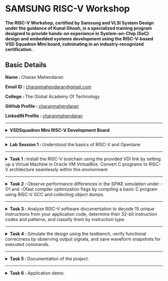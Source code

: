 # SAMSUNG RISC-V Workshop
#### The RISC-V Workshop, certified by Samsung and VLSI System Design under the guidance of Kunal Ghosh, is a specialized training program designed to provide hands-on experience in System-on-Chip (SoC) design and embedded systems development using the RISC-V-based VSD Squadron Mini board, culminating in an industry-recognized certification.

## Basic Details
   <b>Name : </b>Charan Mahendaran
   
   <b>Email ID : </b>charanmahendaran@gmail.com
   
   <b>College : </b>The Global Academy Of Technology
   
   <b>GitHub Profile : </b>[charanmahendaran](https://github.com/charanmahendaran)
   
   <b>LinkedIN Profile : </b>[charanmahendaran](https://www.linkedin.com/in/charanmahendaran/)
<hr>


<details>
<summary><b> VSDSquadron Mini RISC-V Development Board </b></summary> 
   
### 1. Overview
<p align="centre"> <img src="./Images/Vsd.png" width="800">

* #### Core Processor:
    * Features the CH32V003F4U6 RISC-V chip with ```RV32EC``` instruction set.
    * Supports ```24MHz``` main clock frequency and two-level interrupt nesting.
    * High-speed memory: ```2KB SRAM```, ```16KB``` CodeFlash, and ```1920B``` for bootloader.
* #### Key Features:
    * Integrated clock system with 24MHz and 128kHz RC oscillators.
    * 15 GPIO ports, enabling extensive peripheral connections.
    * Communication interfaces: ```USART```, ```I2C```, ```SPI```.
    * Onboard programming using the ```CH32V305FBP6``` protocol.
    * Powered via USB-C connector.

### 2. Specifications

* #### Form Factor: 
    * 50 x 28 mm with a maximum height of 8mm (top) and 1mm (bottom).
  
<p align="centre"> <img src="./Images/Vsd_Power_supply.png" widh="800">
   
* #### Power:
   * Nominal Input: 5V.
   * I/O Voltage: 3.3V.
   * Source/Sink Current: 8mA per I/O pin.

* #### Connectivity:
   * Digital I/O Pins: 15.
   * Analog I/O Pins: 10-bit ADC.
   * PWM Pins: 14.
   * External interrupts: 8.
* #### Other Features:
   * Built-in LED (PD6).
   * Programmer/debugger included, no external adapter required.

### 3. Kit Contents
* 1x VSDSquadron Mini Board.
* USB 2.0 Type-C connector.

### 4. Installation & Setup
To program and test the board (e.g., a "blink" example):
* #### Software:
   * Install ```VSCode``` and the ```PlatformIO``` extension.
   * Set up the ```CH32V``` platform via the repository URL provided.
   * Install the ```WCH-Link``` driver for programming.
   * USing ```Oracle Virtual Box``` to execute virtually.
* #### Steps:
   * Connect the board via USB-C.
   * Use ```PlatformIO``` in VSCode to ```build``` and ```upload``` the code.
   * Follow provided visuals and step-by-step instructions in the datasheet.
 
   <p float="centre">
       <img src="./Images/Step1.png" width="525">
       <img src="./Images/Step2.png" width="250" height="375">
       <img src="./Images/Step3.png" width="775">
       <img src="./Images/Step4.png" width="775">
       <img src="./Images/Step5.png" width="775">
   </p>  

* #### Completion
   *   After completing the installation, verify its accuracy by ensuring the following window appears as expected.

<p align="centre"> <img src="./Images/Complete_1.png" width="800">
<p align="centre"> <img src="./Images/Complete_2.png" width="800">

### 5. Handling and Usage
   * ESD Precautions: Handle with care to avoid static damage.
   * Operating Temperature: Designed for room temperature, ```20-35°C```.
   * Powering Up: Use ```USB-C``` connection for power and programming.
</details>

<hr>

<details>
   <summary><b> Lab Session 1 : </b>Understood the basics of RISC-V and Openlane</summary>
   
<p align="centre"> <img src="./Lab Session/Lab Session 1/Openlane.png" width="800">
</details>

<hr>

<details>
   <summary><b> Task 1 : </b>Install the RISC-V toolchain using the provided VDI link by setting up a Virtual Machine in Oracle VM VirtualBox. Convert C programs to RISC-V architecture seamlessly within this environment</summary>
   
- Installing leafpad editor using the command - ```sudo snap install leafpad``` or ```sudo apt install leafpad```

### Installing RISC-V and Setting up VM in Oracle VM Box:
<p align="left"> <img src="./Task 1/VM_Box.png" width="800">

### Creating a Simple Program for finding sum of n numbers:
<p float="left">
      <img src="./Task 1/Sum_1_to_n_command.png" width="400">
      <img src="./Task 1/Sum_1_to_n_program.png" width="400">
</p>

- Creating a Simple program in leafpad editor using the command - ```leafpad sum1ton.c &```
- Compiling the program using the command - ```gcc sum1ton.c```
### Main function in RISCV64 Architecture:
<p align="left"> <img src="./Task 1/main_function_riscv.png" width="800">
   
- Compiling in RISCV Architecture using command - ```riscv64-unknown-elf-gcc -O1 -mabi=lp64 -march=rv64i -o mul1ton.o mul1ton.c ```

### Running program in O1 Option in RISCV64:
<p float="left">
   <img src="./Task 1/Sum1tonriscv_O1.png" width="400">
   <img src="./Task 1/main_function_riscv_O1.png" width="400">
</p>

- Opening in RISCV using Object Dump in O1 Option - ```riscv64-unknown-elf-objdump -d mul1ton.o | less ```
</details>

<hr>

<details>
   <summary><b> Task 2 : </b>Observe performance differences in the SPIKE simulation under -O1 and -Ofast compiler optimization flags by compiling a basic C program using RISC-V GCC and collecting object dumps.</summary>

### Simple C Program to find product of n numbers:
<p align="left"> <img src="./Task 2/Mul1ton.png" width="800">

### Main function in -O1 Option in RISCV64:
<p align="left"> <img src="./Task 2/Mul1ton_O1_main.png" width="800">
   
### Debugging -O1 in SPIKE:
<p align="left"> <img src="./Task 2/Mul1ton_O1_debug_spike.png" width="800">

### Main function in -Ofast Option in RISCV64:
<p align="left"> <img src="./Task 2/Mul1ton_Ofast_main.png" width="800">

### Debugging -Ofast in SPIKE:
<p align="left"> <img src="./Task 2/Mul1ton_Ofast_debug_spike.png" width="800">
</details>

<hr>

<details>
   <summary><b> Task 3 : </b> Analyze RISC-V software documentation to decode 15 unique instructions from your application code, determine their 32-bit instruction codes and patterns, and classify them by instruction type.</summary>
   
# RISC-V Architecture: A Brief Overview
RISC-V (Reduced Instruction Set Computer - V) is an open-standard instruction set architecture (ISA) that follows the principles of reduced instruction set computing. Unlike proprietary ISAs, RISC-V is free to use without licensing fees, making it a popular choice for academic research, education, and industry applications. This open nature promotes innovation across various sectors, from hardware development to software engineering.

## Why Understanding Instruction Formats Matters
Understanding the structure of RISC-V instruction formats is vital for several reasons:

- Instruction Decoding: Enables accurate execution of instructions.
- Pipeline Design: Optimizes CPU pipeline stages for better performance.
- Compiler Design: Aids in generating efficient machine code.
- Debugging & Verification: Helps identify errors in hardware and software.
- Extensibility: Crucial for adding custom instructions in RISC-V's modular architecture.
- Instruction Types in RISC-V

### RISC-V instructions are categorized into the following types based on their field organization:

#### 1. R-Type (Register-Register):
   - Operations: Arithmetic and logical operations between registers.
   - Example: ADD rd, rs1, rs2 (rd = rs1 + rs2)
      
#### 2. I-Type (Immediate):
   - Operations: Arithmetic operations using a register and an immediate value.
   - Example: ADDI rd, rs1, imm (rd = rs1 + imm)
     
#### 3. S-Type (Store):
   - Operations: Storing data from a register to memory.
   - Example: SW rs1, imm(rs2) (memory[rs2 + imm] = rs1)
     
#### 4. B-Type (Branch):
   - Operations: Conditional branching based on register values.
   - Example: BEQ rs1, rs2, offset (branch if rs1 == rs2)

#### 5. U-Type (Upper Immediate):
   - Operations: Instructions that use large immediate values.
   - Example: LUI rd, imm (load upper immediate into rd)

#### 6. J-Type (Jump):
   - Operations: Unconditional jumps to a specified address.
   - Example: JAL rd, imm (jump and link)

## Key Fields in RISC-V Instructions
Each instruction in RISC-V has several key fields that define its functionality:
- Opcode: Specifies the operation type.
- Function Fields (funct3, funct7): Define the specific operation within an instruction type.
- Immediate Values: Represent constants used in computations.
- Registers: Indicate source and destination registers for data operations.
- Example: LUI (Load Upper Immediate)
- For an instruction like:
   * ```lui x5, 0x12345```
   * Encoding: The immediate value ```0x12345``` is loaded into the upper 20 bits of register ```x5```.
   * Execution: The instruction loads the value into the upper 20 bits of ```x5```, while the lower bits are set to zero.
  
## Instruction Categories
#### Arithmetic Instructions
- ADD: Adds values in two registers.
Example: ADD rd, rs1, rs2 (rd = rs1 + rs2)
- ADDI: Adds a register and an immediate.
Example: ADDI rd, rs1, imm (rd = rs1 + imm)

#### Logical Instructions
- AND: Bitwise AND.
Example: AND rd, rs1, rs2 (rd = rs1 & rs2)
- OR: Bitwise OR.
Example: OR rd, rs1, rs2 (rd = rs1 | rs2)

#### Branch Instructions
- BEQ: Branch if equal.
Example: BEQ rs1, rs2, offset (branch if rs1 == rs2)
- BNE: Branch if not equal.
Example: BNE rs1, rs2, offset (branch if rs1 != rs2)

#### Load and Store Instructions
- LW: Load a word from memory.
Example: LW rd, offset(rs1) (rd = memory[rs1 + offset])
- SW: Store a word to memory.
Example: SW rs1, offset(rs2) (memory[rs2 + offset] = rs1)

#### Special Instructions
- AUIPC: Add upper immediate to PC (Program Counter).
Example: AUIPC rd, imm (rd = PC + imm << 12)


## RISC-V Extensions
RISC-V allows for optional extensions to provide additional functionality:
- M: Integer multiplication and division.
- A: Atomic operations.
- F, D, Q: Floating-point operations (```32-bit```, ```64-bit```, ```128-bit```).
- C: Compressed instructions.
  
## RISC-V Object Dump
<p align="left"> <img src="./Task 3/Objdump_Ofast.png" width="800">

### INSTRUCTION 1: 
<p align="left"> <img src="./Task 3/Instruction_1.png" width="800">

### <b>Instruction 1 : lui a0, 0x21</b>
- Opcode: 0110111 (7 bits)
- Immediate: 0x21 (20 bits)
- Destination Register (rd): a0 (x10, 5 bits)

<b>Breakdown:</b>
- Immediate (0x21): 0000000000100001
- rd (a0 = x10): 01010
- Opcode: 0110111

Machine Code: ```0x02100037```

```
Final 32-bit Instruction Format:
| imm[31:12]       | rd    | opcode  |
| 0000000000100001 | 01010 | 0110111 |
```
Final Binary Representation:
```0000000000100001010100110111011```
____

### INSTRUCTION 2:
<p align="left"> <img src="./Task 3/Instruction_2.png" width="800">

### <b>Instruction 2: addi sp, sp, -16</b>
- Opcode: 0010011 (7 bits)
- Function (funct3): 000 (3 bits)
- Immediate: -16 (12 bits, two's complement)
- Source Register (rs1): sp (x2, 5 bits)
- Destination Register (rd): sp (x2, 5 bits)
- Function (funct3): 000 (3 bits)

<b>Breakdown:</b>
- Immediate (-16): 111111110000
- rs1 (sp = x2): 00010
- funct3: 000
- rd (sp = x2): 00010
- Opcode: 0010011

Machine Code: ```0xfff30313```

```
Final 32-bit Instruction Format:
| imm[11:0]      | rs1   | funct3 | rd    | opcode  |
| 111111110000   | 00010 | 000    | 00010 | 0010011 |
```
Final Binary Representation:
```11111111000000010000000110010011```
____

### INSTRUCTION 3:
<p align="left"> <img src="./Task 3/Instruction_3.png" width="800">

The RISC-V pseudo-instruction li a2, 120 (load immediate) is translated into a real instruction. Since 120 is a small value that fits within 12 bits, it will use the addi instruction with the x0 (zero) register as the source register. The actual instruction becomes:

### <b>Instruction 3: addi a2, x0, 120</b>
- Opcode: 0010011 (7 bits)
- Immediate: 120 (12 bits, unsigned)
- Source Register (rs1): x0 (zero, 5 bits)
- Destination Register (rd): a2 (x12, 5 bits)
- Function (funct3): 000 (3 bits)

<b>Breakdown:</b>
- Immediate (120): 000001111000
- rs1 (x0): 00000
- funct3: 000
- rd (a2 = x12): 01100
- Opcode: 0010011

Machine Code: ```0x07830313```

```
Final 32-bit Instruction Format:
| imm[11:0]      | rs1   | funct3 | rd    | opcode  |
| 000001111000   | 00000 | 000    | 01100 | 0010011 |
```
Final Binary Representation:
```0000011110000000000001100010011```
____

### INSTRUCTION 4:
<p align="left"> <img src="./Task 3/Instruction_4.png" width="800">

The RISC-V pseudo-instruction li a1, 5 (load immediate) is translated into a real instruction. Since 5 is a small value that fits within 12 bits, it will use the addi instruction with the x0 (zero) register as the source register. The actual instruction becomes:

### <b>Instruction 4: addi a1, x0, 5</b>
- Opcode: 0010011 (7 bits)
- Immediate: 5 (12 bits, unsigned)
- Source Register (rs1): x0 (zero, 5 bits)
- Destination Register (rd): a1 (x11, 5 bits)
- Function (funct3): 000 (3 bits)

<b>Breakdown:</b>
- Immediate (5): 000000000101
- rs1 (x0): 00000
- funct3: 000
- rd (a1 = x11): 01011
- Opcode: 0010011

Machine Code: ```0x00030313```

```
Final 32-bit Instruction Format:
| imm[11:0]      | rs1   | funct3 | rd    | opcode  |
| 000000000101   | 00000 | 000    | 01011 | 0010011 |
```
Final Binary Representation:
```00000000010100000000010110010011```
____

### INSTRUCTION 5:
<p align="left"> <img src="./Task 3/Instruction_5.png" width="800">

### <b>Instruction 5: addi a0, a0, 384</b>
- Opcode: 0010011 (7 bits)
- Immediate: 384 (12 bits, unsigned)
- Source Register (rs1): a0 (x10, 5 bits)
- Destination Register (rd): a0 (x10, 5 bits)
- Function (funct3): 000 (3 bits)

<b>Breakdown:</b>
- Immediate (384): 000011000000
- rs1 (a0 = x10): 01010
- funct3: 000
- rd (a0 = x10): 01010
- Opcode: 0010011

Machine Code: ```0x18030313```

```
Final 32-bit Instruction Format:
| imm[11:0]      | rs1   | funct3 | rd    | opcode  |
| 000011000000   | 01010 | 000    | 01010 | 0010011 |
```
Final Binary Representation:
```00001100000001010000010100010011```
____

### INSTRUCTION 6:
<p align="left"> <img src="./Task 3/Instruction_6.png" width="800">

### <b>Instruction 6: sd ra, 8(sp)</b>
- Opcode: 0100011 (7 bits)
- Immediate: 8 (12 bits, split as imm[11:5] and imm[4:0])
- Source Register (rs2): ra (x1, 5 bits)
- Base Register (rs1): sp (x2, 5 bits)
- Function (funct3): 011 (3 bits)

<b>Breakdown:</b>
- Immediate (8): imm[11:5] = 0000000, imm[4:0] = 01000
- rs2 (ra = x1): 00001
- rs1 (sp = x2): 00010
- funct3: 011
- Opcode: 0100011

Machine Code: ```0x00812123```

```
Final 32-bit Instruction Format:
| imm[11:5] | rs2   | rs1   | funct3 | imm[4:0] | opcode |
| 0000000   | 00001 | 00010 | 011    | 01000    | 0100011 |
```
Final Binary Representation:
```00000000100000010010001000100011```
____

### INSTRUCTION 7:
<p align="left"> <img src="./Task 3/Instruction_7.png" width="800">

### <b>Instruction 7: jal ra, 10408</b>
- Opcode: 1101111 (7 bits)
- Immediate: 10408 (20 bits, split for J-type: imm[20], imm[10:1], imm[11], imm[19:12])
- Destination Register (rd): ra (x1, 5 bits)

<b>Breakdown:</b>
- Immediate (10408): imm[20] = 0, imm[10:1] = 0000000000, imm[11] = 1, imm[19:12] = 01010001
- rd (ra = x1): 00001
- Opcode: 1101111

Machine Code: ```0x000520ff```

```
Final 32-bit Instruction Format:
| imm[20] | imm[10:1]     | imm[11] | imm[19:12]   | rd    | opcode  |
| 0       | 0000000000    | 1       | 01010001     | 00001 | 1101111 |
```
Final Binary Representation:
```000000000000000010100001000010111101111```
____

### INSTRUCTION 8:
<p align="left"> <img src="./Task 3/Instruction_8.png" width="800">

### <b>Instruction 8: ld ra, 8(sp)</b>
- Opcode: 0000011 (7 bits)
- Immediate: 8 (12 bits, unsigned)
- Source Register (rs1): sp (x2, 5 bits)
- Destination Register (rd): ra (x1, 5 bits)
- Function (funct3): 011 (3 bits)

<b>Breakdown:</b>
- Immediate (8): 000000001000
- rs1 (sp = x2): 00010
- funct3: 011
- rd (ra = x1): 00001
- Opcode: 0000011

Machine Code: ```0x00830303```

```
Final 32-bit Instruction Format:
| imm[11:0]      | rs1   | funct3 | rd    | opcode  |
| 000000001000   | 00010 | 011    | 00001 | 0000011 |
```
Final Binary Representation:
```0000000010000001000000110000011```
____

### INSTRUCTION 9:
<p align="left"> <img src="./Task 3/Instruction_9.png" width="800">

### <b>Instruction 9: li a0, 0</b>
- Opcode: 0010011 (7 bits)
- Immediate: 0 (12 bits, unsigned)
- Source Register (rs1): x0 (zero, 5 bits)
- Destination Register (rd): a0 (x10, 5 bits)
- Function (funct3): 000 (3 bits)

<b>Breakdown:</b>
- Immediate (0): 000000000000
- rs1 (x0 = x0): 00000
- funct3: 000
- rd (a0 = x10): 01010
- Opcode: 0010011

Machine Code: ```0x00030313```

```
Final 32-bit Instruction Format:
| imm[11:0]      | rs1   | funct3 | rd    | opcode  |
| 000000000000   | 00000 | 000    | 01010 | 0010011 |
```
Final Binary Representation:
```00000000000000000000010110010011```
____

### INSTRUCTION 10:
<p align="left"> <img src="./Task 3/Instruction_10.png" width="800">

### <b>Instruction 10: addi sp, sp, 16</b>
- Opcode: 0010011 (7 bits)
- Immediate: 16 (12 bits, unsigned)
- Source Register (rs1): sp (x2, 5 bits)
- Destination Register (rd): sp (x2, 5 bits)
- Function (funct3): 000 (3 bits)

<b>Breakdown:</b>
- Immediate (16): 000000001000
- rs1 (sp = x2): 00010
- funct3: 000
- rd (sp = x2): 00010
- Opcode: 0010011

Machine Code: ```0x01030313```

```
Final 32-bit Instruction Format:
| imm[11:0]      | rs1   | funct3 | rd    | opcode  |
| 000000001000   | 00010 | 000    | 00010 | 0010011 |
```
Final Binary Representation:
```00000000100000010000000110010011```
____

### INSTRUCTION 11:
<p align="left"> <img src="./Task 3/Instruction_11.png" width="800">

### <b>Instruction 11: auipc a5, 0xffff0</b>
- Opcode: 0010111 (7 bits)
- Immediate: 0xffff0 (20 bits)
- Destination Register (rd): a5 (x15, 5 bits)

<b>Breakdown:</b>
- Immediate (0xffff0): 1111111111110000
- rd (a5 = x15): 01111s
- Opcode: 0010111

Machine Code: ```0xfffff073```

```
Final 32-bit Instruction Format:
| imm[31:12]         | rd    | opcode  |
| 1111111111110000   | 01111 | 0010111 |
```
Final Binary Representation:
```11111111111100000111100101110111```
____

### INSTRUCTION 12:
<p align="left"> <img src="./Task 3/Instruction_12.png" width="800">

### <b>Instruction 12: bcqz a5, 0x100f4</b>
- Opcode: 1100011 (7 bits for `bcqz`)
- Immediate: 0x100f4 (20 bits, signed offset)
- Source Register (rs1): a5 (x15, 5 bits)
- Function (funct3): 100 (3 bits)

<b>Breakdown:</b>
- Immediate (0x100f4): 0001000000011110100
- rs1 (a5 = x15): 01111
- funct3: 100
- Opcode: 1100011

Machine Code: ```0x100f3133```

```
Final 32-bit Instruction Format:
| imm[12] | imm[10:5]  | rs1   | funct3 | imm[4:1] | imm[11] | opcode  |
| 0       | 0001000000 | 01111 | 100    | 111101   | 0       | 1100011 |
```
Final Binary Representation:
```00010000000111101111001000011011```
____

### INSTRUCTION 13:
<p align="left"> <img src="./Task 3/Instruction_13.png" width="800">

### <b>Instruction 13: addi a0, a0, 272 # 101f8 <__libc_fini_array></b>
- Opcode: 0010011 (7 bits)
- Immediate: 272 (12 bits, unsigned)
- Source Register (rs1): a0 (x10, 5 bits)
- Destination Register (rd): a0 (x10, 5 bits)
- Function (funct3): 000 (3 bits)

<b>Breakdown:</b>
- Immediate (272): 000000100010
- rs1 (a0 = x10): 01010
- funct3: 000
- rd (a0 = x10): 01010
- Opcode: 0010011

Machine Code: ```0x00012113```

```
Final 32-bit Instruction Format:
| imm[11:0]      | rs1   | funct3 | rd    | opcode  |
| 000000100010   | 01010 | 000    | 01010 | 0010011 |
```
Final Binary Representation:
```00000010001001010000000110010011```
____

### INSTRUCTION 14:
<p align="left"> <img src="./Task 3/Instruction_14.png" width="800">

### <b>Instruction 14: j 101b0 <atexit></b>
- Opcode: 1101111 (7 bits for `jal`)
- Immediate: 0x101b0 (20 bits)
- Destination Register (rd): x0 (5 bits)

<b>Breakdown:</b>
- Immediate (0x101b0): imm[20] = 0, imm[10:1] = 0000000000, imm[11] = 1, imm[19:12] = 00010000
- rd (x0 = x0): 00000
- Opcode: 1101111

Machine Code: ```0x000501ff```

```
Final 32-bit Instruction Format:
| imm[20] | imm[10:1]     | imm[11] | imm[19:12]   | rd    | opcode  |
| 0       | 0000000000    | 1       | 00010000     | 00000 | 1101111 |
```
Final Binary Representation:
```000000000000000010010000000011111101111```
____

### INSTRUCTION 15:
<p align="left"> <img src="./Task 3/Instruction_15.png" width="800">

### <b>Instruction 15</b>: lw a0, 0(sp)
- Opcode: 0000011 (7 bits)
- Immediate: 0 (12 bits, unsigned)
- Base Register (rs1): sp (x2, 5 bits)
- Destination Register (rd): a0 (x10, 5 bits)
- Function (funct3): 010 (3 bits)

<b>Breakdown:</b>
- Immediate (0): 000000000000
- rs1 (sp = x2): 00010
- funct3: 010
- rd (a0 = x10): 01010
- Opcode: 0000011

Machine Code: ```0x00030283```

```
Final 32-bit Instruction Format:
| imm[11:0]      | rs1   | funct3 | rd    | opcode  |
| 000000000000   | 00010 | 010    | 01010 | 0000011 |
```
Final Binary Representation:
```00000000000000010000100110000011```

</details>

<hr>

<details>
   <summary><b> Task 4 : </b> Simulate the design using the testbench, verify functional correctness by observing output signals, and save waveform snapshots for executed commands.</summary>

## Steps to Perform Functional Simulation of RISC-V

### 1. Set Up the Working Directory

Open a terminal and create a new directory, then navigate into it:
```mkdir <your_name> && cd <your_name>```
   
### 2. Create and Edit Verilog Files

Use a text editor (e.g., nano, vim, or code for VS Code) to create and edit the required files:

- Using Nano:
   ``` nano charan_rv32i.v ```
   Paste the Verilog source code, then save and exit (Ctrl + X, then Y, then Enter).

- Using VS Code:
   ``` code charan_rv32i.v ```
   Paste the Verilog source code and save the file (Ctrl + S).

- Repeat the same steps for maazm_rv32i_tb.v:
   ```nano charan_rv32i_tb.v``` or ```code charan_rv32i_tb.v```
  
### 3. Compile and Simulate the Verilog Code
   Use Icarus Verilog (iverilog) to compile and execute the simulation:
   ``` iverilog -o CM charan_rv32i.v charan_rv32i_tb.v ```  and
   ```./CM```
   
### 4. View the Simulation Waveform in GTKWave
To visualize the waveform output, run:
```gtkwave charanm_rv32i.vcd```
GTKWave will launch and display the simulation results.
   
   ## Terminal Command:
   <p align="centre"> <img src="./Task 4/Terminal.png" width="800">

## Instruction Memory Contents

| Address |	Instruction Code |	Assembly Instruction |	Description |
| :----: | :----: | :----: | :---- |
| MEM[0] |	32'h02208300 |	add r6, r1, r2 |	Adds r1 and r2, stores the result in r6. |
| MEM[1]	| 32'h02209380 |	sub r7, r1, r2 |	Subtracts r2 from r1, stores the result in r7. |
| MEM[2] |	32'h0230a400 |	and r8, r1, r3 |	Performs bitwise AND between r1 and r3, stores the result in r8. |
| MEM[3] |	32'h02513480 |	or r9, r2, r5 |	Performs bitwise OR between r2 and r5, stores the result in r9. |
| MEM[4] |	32'h0240c500 |	xor r10, r1, r4 |	Performs bitwise XOR between r1 and r4, stores the result in r10. |
| MEM[5] |	32'h02415580 |	slt r11, r2, r4 |	Sets r11 to 1 if r2 < r4, else sets it to 0. |
| MEM[6] |	32'h00520600 |	addi r12, r4, 5 |	Adds immediate value 5 to r4, stores the result in r12. |
| MEM[7] |	32'h00209181 |	sw r3, r1, 2 |	Stores the value of r3 at memory address (r1 + 2). |
| MEM[8] |	32'h00208681 |	lw r13, r1, 2 |	Loads a word from memory address (r1 + 2) into r13. |
| MEM[9] |	32'h00f00002 |	beq r0, r0, 15 |	Branches to PC + 15 if r0 == r0 (always true, acting as a jump). |
| MEM[10] |	32'h00210700 |	add r14, r2, r2 |	Adds r2 to itself, stores the result in r14 (doubles the value). |
| MEM[11] |	32'h01409002 |	bne r0, r1, 20 | Branches to PC + 20 if r0 ≠ r1. |
| MEM[12] |	32'h00520601 |	addi r12, r4, 5 |	Adds immediate value 5 to r4, stores the result in r12. |
| MEM[13] |	32'h00208783 |	sll r1, r1, r2 (2) |	Shifts r1 left by the value in r2 (shift amount is 2). |
| MEM[14] |	32'h00271803 |	srl r16, r14, r2 (2) |	Shifts r14 right logically by the value in r2 (shift amount is 2), stores the result in r16. |


### Differences between standard RISCV ISA and the Instruction Set given in the reference repository:

   | Operation |	Standard RISCV ISA |	Hardcoded ISA |
   | --- | --- | ---- |
| ADD R6, R2, R1 |	32'h00110333 |	32'h02208300 |
| SUB R7, R1, R2 |	32'h402083b3 |	32'h02209380 |
| AND R8, R1, R3 |	32'h0030f433 |	32'h0230a400 |
| OR R9, R2, R5 |	32'h005164b3 |	32'h02513480 |
| XOR R10, R1, R4 |	32'h0040c533 |	32'h0240c500 |
| SLT R1, R2, R4 |	32'h0045a0b3 |	32'h02415580 |
| ADDI R12, R4, 5 |	32'h004120b3 |	32'h00520600 |
| BEQ R0, R0, 15 |	32'h00000f63 |	32'h00f00002 |
| SW R3, R1, 2 |	32'h0030a123 |	32'h00209181 |
| LW R13, R1, 2 |	32'h0020a683 | 	32'h00208681 |
| SRL R16, R14, R2 |	32'h0030a123 |	32'h00271803 |
| SLL R15, R1, R2 |	32'h002097b3 |	32'h00208783 |

   
   ## Instruction 1: ```ADD R6, R2, R1```
   <p align="centre"> <img src="./Task 4/Ins_1_ADD.png" width="800">

   ## Instruction 2: ```SUB R7, R1, R2```
   <p align="centre"> <img src="./Task 4/Ins_2_SUB.png" width="800">

   ## Instruction 3: ```AND R8, R1, R3```
   <p align="centre"> <img src="./Task 4/Ins_3_AND.png" width="800">

   ## Instruction 4: ```OR R9, R2, R5```
   <p align="centre"> <img src="./Task 4/Ins_4_OR.png" width="800">

   ## Instruction 5: ```XOR R10, R1, R4```
   <p align="centre"> <img src="./Task 4/Ins_5_XOR.png" width="800">

   ## Instruction 6: ```SLT R1, R2, R4```
   <p align="centre"> <img src="./Task 4/Ins_6_SLT.png" width="800">

   ## Instruction 7: ```ADDI R12, R4, 5```
   <p align="centre"> <img src="./Task 4/Ins_7_ADDI.png" width="800">

   ## Instruction 8: ```BEQ R0, R0, 15```
   <p align="centre"> <img src="./Task 4/Ins_8_BEQ.png" width="800">

   ## Instruction 9: ```BNE R0, R1, 20```
   <p align="centre"> <img src="./Task 4/Ins_9_BNE.png" width="800">

   ## Instruction 10: ```SLL R15, R1, R2```
   <p align="centre"> <img src="./Task 4/Ins_10_SLL.png" width="800">
   
</details>

<hr>

<details>
   <summary><b> Task 5 : </b> Documentation of the project.</summary>

   ## COMBINATION LOCK SYSTEM USING VSDSQM BOARD & SOLENOID LOCK
   #### This project implements a combination lock system using the VSDSQM board (CH32V003F4U6), three push buttons, a TIP122 transistor, and a 12V solenoid lock. The system unlocks only when the correct sequence of button presses is entered.

   ## Project Overview :
- Microcontroller: VSDSQM (RISC-V based CH32V003F4U6).
- Input: 3 push buttons (PA1, PA2, PC4).
- Output: TIP122 transistor (switches solenoid lock).
- Actuator: 12V solenoid lock (used for locking/unlocking).
- Power: VSDSQM runs on 5V, solenoid lock runs on 12V.

When the correct sequence of button presses is entered, the microcontroller activates the solenoid lock for 5 seconds using a TIP122 transistor.

## How It Works :
- The system starts in a locked state.
- The user presses the buttons in a specific order.
- If the sequence is correct, the solenoid lock is powered ON, unlocking the door.
- After 5 seconds, the solenoid turns OFF, locking the door again.
- If the wrong sequence is entered, the system resets and the user must start over.

## Components Required :

| Component	| Quantity | Use in the Project |
| --- | --- | --- |
| VSDSQM Board (CH32V003F4U6) |	1 |	Microcontroller to handle input processing and solenoid control. |
| Push Buttons (2-pin) |	3 |	Used for user input to enter the correct unlock sequence. |
| TIP122 Transistor (NPN Darlington) |	1 |	Acts as a switch to control the high-power solenoid lock using a low-power microcontroller signal. |
| 12V Solenoid Lock |	1 |	The locking mechanism that engages/disengages based on the correct sequence. |
| Diode (1N4007 or 1N5819 Schottky) |	1 |	Protects the circuit from voltage spikes when the solenoid turns off. |
| 12V Power Supply (Adapter or Battery Pack) |	1 |	Provides power to the solenoid lock and transistor circuit. |
| Jumper Wires (Male-Male, Male-Female) |	As needed |	Used for making connections between the components and the microcontroller. |
| Breadboard or PCB | 1 |	Helps in assembling and testing the circuit before soldering permanently. |

## System Architecture :
The project consists of the following key components:

<b> 1. Microcontroller: VSDSQM (CH32V003F4U6) </b>
- Acts as the brain of the system.
- Reads button presses and checks if they match the correct sequence.
- Controls the solenoid lock via a TIP122 transistor.

<b> 2. Push Buttons (User Input) </b>
- Three buttons are connected to PA1, PA2, and PC4.
- The buttons use pull-up resistors so that they read HIGH (1) when not pressed and LOW (0) when pressed.
- The sequence logic ensures the lock opens only when the buttons are pressed in the correct order.

<b> 3. TIP122 Transistor (Switching) </b>
- A TIP122 transistor is used to control the solenoid lock.
- The microcontroller works at 3.3V and cannot directly control a 12V solenoid.
- The transistor acts as a switch that turns the solenoid on or off based on the microcontroller’s output.

<b> 4. 12V Solenoid Lock (Actuator) </b>
- When powered, the solenoid unlocks.
- When power is cut off, the solenoid locks again.
- The TIP122 transistor controls the power going to the solenoid.

<b> 5. Power Supply </b>
- The VSDSQM board runs on 5V (USB Type-C).
- The solenoid lock requires 12V, so a separate 12V power source is used.
- A common ground is shared between the 12V and 5V circuits to ensure proper operation.

## Block Diagram :

## Circuit Diagram :

## Hardware Connections :
### 1. Push Button Connections

Each button has two terminals:
- One terminal is connected to a VSDSQM GPIO pin.
- The other terminal is connected to GND.
  
| Button	| VSDSQM Pin | Other Side  |
| --- | --- | --- |
|Button 1 |	PA1 | GND |
|Button 2 |	PA2 | GND |
|Button 3 |	PC4 | GND |

- The microcontroller's internal pull-up resistors keep the pins HIGH.
- When a button is pressed, the corresponding pin reads LOW (0).

### 2. TIP122 Transistor (Switch for Solenoid Lock)
- The TIP122 acts as a switch.
- When PD6 is HIGH, the transistor turns ON, allowing 12V to reach the solenoid.
- When PD6 is LOW, the solenoid turns OFF.

| TIP122 Pin |	Connected To |
| --- | --- |
| Base (B) |	PD6 (via 1KΩ resistor) |
| Collector (C) |	Solenoid Lock (-) |
| Emitter (E) |	GND |

### 3. Solenoid Lock
| Solenoid Pin |	Connected To |
| --- | --- |
| Positive (+) |	12V Power Supply (+) |
| Negative (-) |	TIP122 Collector |

</details>

<hr>

<details>
   <summary><b> Task 6 : </b> Application demo.</summary>
   
   ## Code :
   
   ```c
#include "ch32v003fun.h"
#include "ch32v003_GPIO.h"
#include "ch32v003_delay.h"

// Define GPIO pins
#define BUTTON_1 GPIO_Pin_1  // PA1
#define BUTTON_2 GPIO_Pin_2  // PA2
#define BUTTON_3 GPIO_Pin_4  // PC4
#define SOLENOID_PIN GPIO_Pin_6  // PD6 (Controls TIP122)

// Correct sequence of button presses
int sequence[] = {1, 2, 3};
int current_position = 0;  // Tracks progress in the combination

// Function to read which button is pressed
int read_button() {
    if (GPIO_ReadInputDataBit(GPIOA, BUTTON_1) == 0) return 1;
    if (GPIO_ReadInputDataBit(GPIOA, BUTTON_2) == 0) return 2;
    if (GPIO_ReadInputDataBit(GPIOC, BUTTON_3) == 0) return 3;
    return 0;  // No button pressed
}

// Function to check the button sequence
void check_sequence(int pressed_button) {
    if (pressed_button == sequence[current_position]) {
        current_position++;  // Move to the next step in sequence
        if (current_position == 3) {  // If all three are correct
            unlock_solenoid();
            current_position = 0;  // Reset sequence
        }
    } else {
        current_position = 0;  // Reset if incorrect button is pressed
    }
}

// Function to unlock the solenoid lock
void unlock_solenoid() {
    GPIO_SetBits(GPIOD, SOLENOID_PIN);  // Turn on solenoid
    delay_ms(5000);  // Keep unlocked for 5 seconds
    GPIO_ResetBits(GPIOD, SOLENOID_PIN);  // Lock again
}

// Main function
int main() {
    SystemInit();

    // Configure GPIO Pins
    GPIO_InitTypeDef GPIO_InitStructure;

    // Configure buttons as input (PA1, PA2, PC4)
    GPIO_InitStructure.GPIO_Pin = BUTTON_1 | BUTTON_2;
    GPIO_InitStructure.GPIO_Mode = GPIO_Mode_IPU;  // Input with pull-up resistor
    GPIO_Init(GPIOA, &GPIO_InitStructure);

    GPIO_InitStructure.GPIO_Pin = BUTTON_3;
    GPIO_Init(GPIOC, &GPIO_InitStructure);

    // Configure solenoid control pin as output (PD6)
    GPIO_InitStructure.GPIO_Pin = SOLENOID_PIN;
    GPIO_InitStructure.GPIO_Mode = GPIO_Mode_Out_PP;  // Output push-pull
    GPIO_Init(GPIOD, &GPIO_InitStructure);
    
    GPIO_ResetBits(GPIOD, SOLENOID_PIN);  // Ensure solenoid is OFF initially

    while (1) {
        int pressed_button = read_button();  // Read button press
        if (pressed_button > 0) {
            check_sequence(pressed_button);  // Process the sequence
            delay_ms(300);  // Debounce delay
        }
    }
}
```

### Explanation of the Code :
<b> 1. GPIO Pin Setup </b>
- Buttons (PA1, PA2, PC4) are set as input with pull-up resistors.
- Solenoid Control Pin (PD6) is set as output (push-pull).

<b> 2. Reading Button Presses </b>
- The function read_button() checks if any button is pressed.
- If pressed, it returns 1, 2, or 3 (corresponding to the button).

<b> 3. Checking the Correct Sequence </b>
- The function check_sequence() keeps track of the sequence of button presses.
- If the correct order is followed:
   - The function unlock_solenoid() is called.
   - The solenoid unlocks for 5 seconds.
- If the wrong button is pressed, the sequence resets to 0.

<b> 4. Unlocking the Solenoid </b>
- The function unlock_solenoid() sets PD6 HIGH to turn ON the solenoid via TIP122.
- After 5 seconds, it turns OFF the solenoid.

### System Behavior :

| Scenario | System Response |
| :--- | :--- |
| Presses Button 1 (PA1) |	Moves to step 1 |
| Presses Button 2 (PA2) | After PA1	Moves to step 2 |
| Presses Button 3 (PC4) | After PA2	Unlocks solenoid for 5 seconds |
| Presses wrong button |	Resets sequence to 0 |
| No button pressed |	System waits for input |

### How to Upload the Code Using VS Code & PlatformIO

<b> Step 1: Install PlatformIO in VS Code </b>
- Open VS Code.
- Install PlatformIO extension from the marketplace.
- Restart VS Code.

<b> Step 2: Create a New PlatformIO Project </b>
- Click on PlatformIO Home > New Project.
- Select:
- Board: Generic CH32V003
- Framework: Baremetal (or use a template)
- Click Create.

<b> Step 3: Copy & Paste the Code </b>
- Open src/main.cpp and replace with the above code.
- Save the file.

<b> Step 4: Upload the Code </b>
- Connect the VSDSQM board to your PC via USB-C.
- Click Upload in PlatformIO.
- Wait for the flashing process to complete.

## Demonstration :

## Conclusion :

This project implements a secure electronic combination lock system using the VSDSQM (CH32V003F4U6) microcontroller, three push buttons, a TIP122 transistor, and a 12V solenoid lock. The lock mechanism operates based on a predefined button sequence, ensuring enhanced security. If the correct three-button sequence is entered, the solenoid unlocks for 5 seconds before automatically locking again.

### Key Achievements

✅ Microcontroller-Based Lock System → Uses the VSDSQM board for precise control.  
✅ High-Security Combination Lock → Requires a specific button sequence, not just a single input.  
✅ Efficient Solenoid Control → Uses a TIP122 transistor to safely handle the high-power solenoid.  
✅ No Extra Components Like Relays → Eliminates bulky relays, reducing cost & complexity.  
✅ Auto-Locking Mechanism → Lock re-engages automatically after 5 seconds.  
✅ Incorrect Attempt Handling → Any incorrect button press resets the sequence, improving security.  
✅ Low Power Consumption → Only consumes power when unlocking, making it energy efficient.  

### Why This Design?
<b> 1. Secure and Reliable: </b> 

      Unlike simple push-button locks, this design ensures only the correct sequence unlocks the system.
      Wrong input resets the sequence, making brute-force unlocking nearly impossible.  
      
<b> 2.Cost-Effective & Minimal Components:

      Uses a TIP122 transistor instead of a relay module, reducing size and cost.
      No need for external resistors as the VSDSQM board provides internal pull-ups.  
      
<b> 3.Efficient Power Management:

      Solenoid is activated only when unlocking, reducing unnecessary power usage.
      Microcontroller operates at 3.3V, ensuring low energy consumption.   
      
<b> 4. Easy to Customize & Expand:

      Can be easily modified for 4 or more buttons for increased security.
      Supports integration with RFID, keypads, or fingerprint sensors.

### Future Improvements & Enhancements
 1. Add a Buzzer for Feedback → Audible feedback for correct and incorrect attempts.
 2. OLED Display for Input Status → Show progress of sequence entry.
 3. Multiple User Codes → Store and verify different user codes in EEPROM.
 4. Wi-Fi/Bluetooth Unlocking → Enable remote unlocking via a smartphone app.
 5. Battery Backup → Ensure functionality during power failures.
 6. Tamper Detection → Trigger an alarm if excessive wrong attempts are made.

### Final Thoughts
This project provides a simple yet highly secure locking mechanism using a minimalist hardware approach. It is cost-effective, reliable, and expandable, making it a great starting point for advanced access control systems.

</details>
